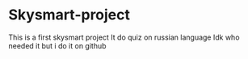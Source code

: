 # Skysmart-project
This is a first skysmart project
It do quiz on russian language
Idk who needed it but i do it on github
